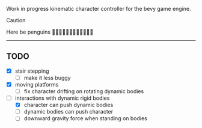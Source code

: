 Work in progress kinematic character controller for the bevy game engine.

> [!CAUTION]
> Here be penguins 🐧🐧🐧🐧🐧🐧🐧🐧🐧🐧🐧🐧

---

## TODO

- [x] stair stepping
  - [ ] make it less buggy
- [x] moving platforms
  - [ ] fix character drifting on rotating dynamic bodies
- [ ] interactions with dynamic rigid bodies
  - [x] character can push dynamic bodies
  - [ ] dynamic bodies can push character
  - [ ] downward gravity force when standing on bodies
